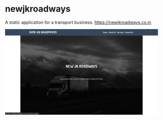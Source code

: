 # newjkroadways
A static application for a transport business.
https://newjkroadways.co.in

![image](https://raw.githubusercontent.com/Pukhta2704/newjkroad/master/screenshot.png)
